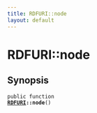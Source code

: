 ```yaml
---
title: RDFURI::node
layout: default
---
```


# RDFURI::node

## Synopsis

<code>public function <b><a href="RDFURI">RDFURI</a>::node</b>()</code>

